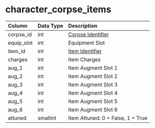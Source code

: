 # character\_corpse\_items

| Column | Data Type | Description |
| :--- | :--- | :--- |
| corpse\_id | int | [Corpse Identifier](character_corpses.md) |
| equip\_slot | int | Equipment Slot |
| item\_id | int | [Item Identifier](../../../schema/categories/items/items.md) |
| charges | int | Item Charges |
| aug\_1 | int | Item Augment Slot 1 |
| aug\_2 | int | Item Augment Slot 2 |
| aug\_3 | int | Item Augment Slot 3 |
| aug\_4 | int | Item Augment Slot 4 |
| aug\_5 | int | Item Augment Slot 5 |
| aug\_6 | int | Item Augment Slot 6 |
| attuned | smallint | Item Attuned: 0 = False, 1 = True |

